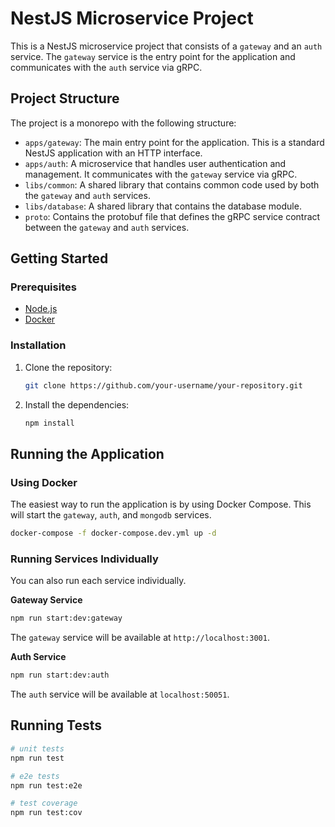 # NestJS Microservice Project

This is a NestJS microservice project that consists of a `gateway` and an `auth` service. The `gateway` service is the entry point for the application and communicates with the `auth` service via gRPC.

## Project Structure

The project is a monorepo with the following structure:

-   `apps/gateway`: The main entry point for the application. This is a standard NestJS application with an HTTP interface.
-   `apps/auth`: A microservice that handles user authentication and management. It communicates with the `gateway` service via gRPC.
-   `libs/common`: A shared library that contains common code used by both the `gateway` and `auth` services.
-   `libs/database`: A shared library that contains the database module.
-   `proto`: Contains the protobuf file that defines the gRPC service contract between the `gateway` and `auth` services.

## Getting Started

### Prerequisites

-   [Node.js](https://nodejs.org/en/)
-   [Docker](https://www.docker.com/)

### Installation

1.  Clone the repository:

    ```bash
    git clone https://github.com/your-username/your-repository.git
    ```

2.  Install the dependencies:

    ```bash
    npm install
    ```

## Running the Application

### Using Docker

The easiest way to run the application is by using Docker Compose. This will start the `gateway`, `auth`, and `mongodb` services.

```bash
docker-compose -f docker-compose.dev.yml up -d
```

### Running Services Individually

You can also run each service individually.

**Gateway Service**

```bash
npm run start:dev:gateway
```

The `gateway` service will be available at `http://localhost:3001`.

**Auth Service**

```bash
npm run start:dev:auth
```

The `auth` service will be available at `localhost:50051`.

## Running Tests

```bash
# unit tests
npm run test

# e2e tests
npm run test:e2e

# test coverage
npm run test:cov
```